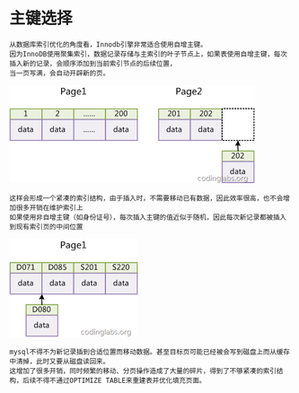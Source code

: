 # 主键选择
	从数据库索引优化的角度看，Innodb引擎非常适合使用自增主键。
	因为InnoDB使用聚集索引，数据记录存储与主索引的叶子节点上，如果表使用自增主键，每次插入新的记录，会顺序添加到当前索引节点的后续位置，
	当一页写满，会自动开辟新的页。
![image](https://github.com/williamzhang11/fastThinking/blob/master/src/main/java/com/xiu/fastThinking/primarykeychoose/image/p1.jpg)

	这样会形成一个紧凑的索引结构，由于插入时，不需要移动已有数据，因此效率很高，也不会增加很多开销在维护索引上
	如果使用非自增主键（如身份证号），每次插入主键的值近似于随机，因此每次新记录都被插入到现有索引页的中间位置
![image](https://github.com/williamzhang11/fastThinking/blob/master/src/main/java/com/xiu/fastThinking/primarykeychoose/image/p2.jpg)

	mysql不得不为新记录插到合适位置而移动数据。甚至目标页可能已经被会写到磁盘上而从缓存中清掉，此时又要从磁盘读回来。
	这增加了很多开销，同时频繁的移动、分页操作造成了大量的碎片，得到了不够紧凑的索引结构，后续不得不通过OPTIMIZE TABLE来重建表并优化填充页面。
	
	
	
	
	
	
	
	
	
	
	
	
	
	
	
	
	
	
	
	
	
	
	
	
	